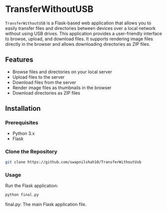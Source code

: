 # TransferWithoutUSB

`TransferWithoutUSB` is a Flask-based web application that allows you to easily transfer files and directories between devices over a local network without using USB drives. This application provides a user-friendly interface to browse, upload, and download files. It supports rendering image files directly in the browser and allows downloading directories as ZIP files.

## Features

- Browse files and directories on your local server
- Upload files to the server
- Download files from the server
- Render image files as thumbnails in the browser
- Download directories as ZIP files

## Installation

### Prerequisites

- Python 3.x
- Flask

### Clone the Repository

```bash
git clone https://github.com/swapnilshah10/TransferWithoutUsb
```

### Usage
Run the Flask application:
    
```bash
python final.py
```

final.py: The main Flask application file.